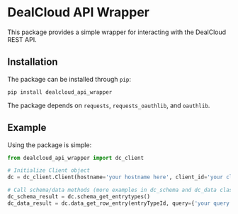 # DealCloud API Wrapper

This package provides a simple wrapper for interacting with the DealCloud REST API. 

## Installation

The package can be installed through `pip`:
```
pip install dealcloud_api_wrapper
```

The package depends on `requests`, `requests_oauthlib`, and `oauthlib`.

## Example

Using the package is simple:

```python
from dealcloud_api_wrapper import dc_client

# Initialize Client object
dc = dc_client.Client(hostname='your hostname here', client_id='your client id', client_secret='your client secret')

# Call schema/data methods (more examples in dc_schema and dc_data classes)
dc_schema_result = dc.schema_get_entrytypes()
dc_data_result = dc.data_get_row_entry(entryTypeId, query={'your query'}, params={'your params'})
```


